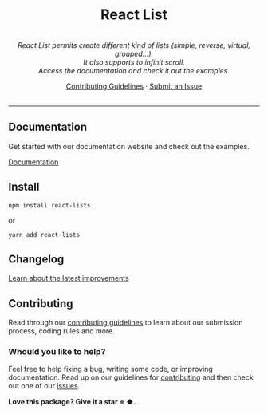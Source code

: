 <h1 align="center">React List</h1>

<p align="center">
  <br>
  <i>React List permits create different kind of lists (simple, reverse, virtual, grouped...).
  <br>
  It also supports to infinit scroll.
  <br>
  Access the documentation and check it out the examples.</i>
  <br>
</p>

<p align="center">
  <a href="CONTRIBUTING.md">Contributing Guidelines</a>
  ·
  <a href="https://github.com/gcorreaalves/react-lists/issues">Submit an Issue</a>
  <br>
  <br>
</p>

<hr>

## Documentation

Get started with our documentation website and check out the examples.

[Documentation][documentation]

## Install

```
npm install react-lists
```

or

```
yarn add react-lists
```

## Changelog

[Learn about the latest improvements][changelog]

## Contributing

Read through our [contributing guidelines][contributing] to learn about our submission process, coding rules and more.

### Whould you like to help?

Feel free to help fixing a bug, writing some code, or improving documentation. Read up on our guidelines for [contributing][contributing] and then check out one of our [issues][issues].


**Love this package? Give it a star :star: :arrow_up:.**

[contributing]: CONTRIBUTING.md
[changelog]: CHANGELOG.md
[documentation]: https://react-lists-git-master.gcorreaalves.vercel.app
[issues]: https://github.com/gcorreaalves/react-lists/issues
